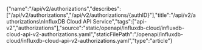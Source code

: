 {"name":"/api/v2/authorizations","describes":["/api/v2/authorizations","/api/v2/authorizations/{authID}"],"title":"/api/v2/authorizations\nInfluxDB Cloud API Service","tags":["api-v2","authorizations"],"source":"static/openapi/influxdb-cloud/influxdb-cloud-api-v2-authorizations.yaml","staticFilePath":"/openapi/influxdb-cloud/influxdb-cloud-api-v2-authorizations.yaml","type":"article"}
